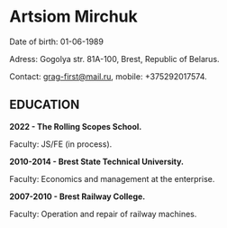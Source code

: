# Artsiom Mirchuk

Date of birth: 01-06-1989

Adress: Gogolya str. 81A-100,
Brest, Republic of Belarus.

Contact: grag-first@mail.ru,
mobile: +375292017574.

## EDUCATION

**2022 - The Rolling Scopes School.**


Faculty: JS/FE (in process).


**2010-2014 - Brest State Technical University.**


Faculty: Economics and management at the enterprise.


**2007-2010 - Brest Railway College.**


Faculty: Operation and repair of railway machines.